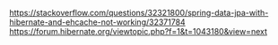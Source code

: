 https://stackoverflow.com/questions/32321800/spring-data-jpa-with-hibernate-and-ehcache-not-working/32371784
https://forum.hibernate.org/viewtopic.php?f=1&t=1043180&view=next
